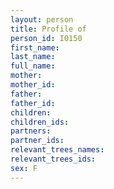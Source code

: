 ```yaml
---
layout: person
title: Profile of  
person_id: I0150
first_name: 
last_name: 
full_name:  
mother: 
mother_id: 
father: 
father_id: 
children:
children_ids:
partners:
partner_ids:
relevant_trees_names:
relevant_trees_ids:
sex: F
---
```


